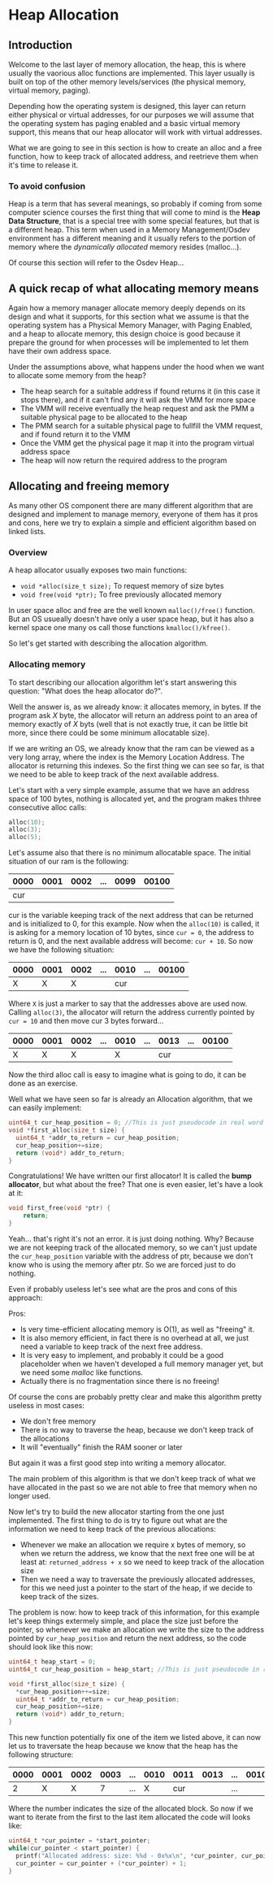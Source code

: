 # Heap Allocation 

## Introduction

Welcome to the last layer of memory allocation, the heap, this is where usually the vaorious alloc functions are implemented. This layer usually is built on top of the other memory levels/services (the physical memory, virtual memory, paging). 

Depending how the operating system is designed, this layer can return either physical or virtual addresses, for our purposes we will assume that the operating system has paging enabled and a basic virtual memory support, this means that our heap allocator will work with virtual addresses. 

What we are going to see in  this section is how to create an alloc and a free function, how to keep track of allocated address, and reetrieve them when it's time to release it.

### To avoid confusion

Heap is a term that has several meanings, so probably if coming from some computer science courses the first thing that will come to mind is the **Heap Data Structure**, that is a special tree with some special features, but that is a different heap. This term when used in a Memory Management/Osdev environment has a different meaning and it usually refers to the portion of memory where the _dynamically allocated_ memory resides (malloc...).

Of course this section will refer to the Osdev Heap...

## A quick recap of what allocating memory means

Again how a memory manager allocate memory deeply depends on its design and what it supports, for this section what we assume is that the operating system has a Physical Memory Manager, with Paging Enabled, and a heap to allocate memory, this design choice is good because it prepare the ground for when processes will be implemented to let them have their own address space. 

Under the assumptions above, what happens under the hood when we want to allocate some memory from the heap?

* The heap search for a suitable address if found returns it (in this case it stops there), and if it can't find any it will ask the VMM for more space
* The VMM will receive eventually the heap request and ask the PMM a suitable physical page to be allocated to the heap
* The PMM search for a suitable physical page to fullfill the VMM request, and if found return it to the VMM
* Once the VMM get the physical page it map it into the program virtual address space
* The heap will now return the required address to the program

## Allocating and freeing memory

As many other OS component there are many different algorithm that are designed and implement to manage memory, everyone of them has it pros and cons, here we try to explain a simple and efficient algorithm based on linked lists. 

### Overview

A heap allocator usually exposes two main functions: 

* `void *alloc(size_t size);` To request memory of size bytes
* `void free(void *ptr);` To free previously allocated memory

In user space alloc and free are the well known `malloc()/free()` function. But an OS usueally doesn't have only a user space heap, but it has also a kernel space one many os call those functions `kmalloc()/kfree()`. 

So let's get started with describing the allocation algorithm. 

### Allocating memory

To start describing our allocation algorithm  let's start answering this question: "What does the heap allocator do?". 

Well the answer is, as we already know: it allocates memory, in bytes. If the program ask _X_ byte, the allocator will return an address point to an area of memory exactly of _X_ byts (well that is not exactly true, it can be little bit more, since there could be some minimum allocatable size). 

If we are writing an OS, we already know that the ram can be viewed as a very long array, where the index is the Memory Location Address. The allocator is returning this indexes. So the first thing we can see so far, is that we need to be able to keep track of the next available address. 

Let's start with a very simple example, assume that we have an address space of 100 bytes, nothing is allocated yet, and the program makes thhree consecutive alloc calls: 

```c
alloc(10);
alloc(3);
alloc(5);
```
Let's assume also that there is no minimum allocatable space. The initial situation of our ram is the following:

| 0000 | 0001| 0002 | ... | 0099 | 00100 |
|------|-----|------|-----|------|-------|
| cur  |     |      |     |      |       |

cur is the variable keeping track of the next address that can be returned and is initialized to 0, for this example.
Now when the `alloc(10)` is called, it is asking for a memory location of 10 bytes, since `cur = 0`, the address to return is 0, and the next available address will become: `cur + 10`. So now we have the following situation: 

| 0000 | 0001 | 0002 | ... |  0010  |  ... | 00100 |
|------|------|------|-----|--------|------|-------|
|  X   |  X   |  X   |     |  cur   |      |       |

Where `X` is just a marker to say that the addresses above are used now. Calling `alloc(3)`, the allocator will return the address currently pointed by ` cur = 10` and then move cur 3 bytes forward...

| 0000 | 0001 | 0002 | ... |  0010  | ... | 0013  | ... | 00100 |
|------|------|------|-----|--------|-----|-------|-----|-------|
|  X   |  X   |  X   |     |   X    |     | cur   |     |       |

Now the third alloc call is easy to imagine what is going to do, it can be done as an exercise.

Well what we have seen so far is already an Allocation algorithm, that we can easily implement: 

```c 
uint64_t cur_heap_position = 0; //This is just pseudocode in real word this will be a memory location 
void *first_alloc(size_t size) {
  uint64_t *addr_to_return = cur_heap_position;
  cur_heap_position+=size;
  return (void*) addr_to_return;
}
```

Congratulations! We have written our first allocator! It is called the **bump allocator**, but what about the free? That one is even easier, let's have a look at it: 

```c
void first_free(void *ptr) {
    return;
}
```

Yeah... that's right it's not an error. it is just doing nothing. Why? Because we are not keeping track of the allocated memory, so we can't just update the `cur_heap_position` variable with the address of ptr, because we don't know who is using the memory after ptr. So we are forced just to do nothing. 

Even if probably useless let's see what are the pros and cons of this approach: 

Pros:

* Is very time-efficient allocating memory is O(1), as well as "freeing" it. 
* It is also memory efficient, in fact there is no overhead at all, we just need a variable to keep track of the next free address. 
* It is very easy to implement, and probably it could be a good placeholder when we haven't developed a full memory manager yet, but we need some *malloc* like functions.
* Actually there is no fragmentation since there is no freeing! 

Of course the cons are probably pretty clear and make this algorithm pretty useless in most cases: 

* We don't free memory
* There is no way to traverse the heap, because we don't keep track of the allocations
* It will "eventually" finish the RAM sooner or later

But again it was a first good step into writing a memory allocator. 

The main problem of this algorithm is that we don't keep track of what we have allocated in the past so we are not able to free that memory when no longer used. 

Now let's try to build the new allocator starting from the one just implemented. The first thing to do is try to figure out what are the information we need to keep track of the previous allocations:

* Whenever we make an allocation we require x bytes of memory, so when we return the address, we know that the next free one will be at least at: `returned_address + x`  so we need to keep track of the allocation size
* Then we need a way to traversate the previously allocated addresses, for this we need just a pointer to the start of the heap, if we decide to keep track of the sizes. 

The problem is now: how to keep track of this information, for this example let's keep things extermely simple, and place the size just before the pointer, so whenever we make an allocation  we write the size to the address pointed by `cur_heap_position` and return the next address, so the code should look like this now:  

```c
uint64_t heap_start = 0;
uint64_t cur_heap_position = heap_start; //This is just pseudocode in real word this will be a memory location 

void *first_alloc(size_t size) {
  *cur_heap_position++=size;
  uint64_t *addr_to_return = cur_heap_position;
  cur_heap_position+=size;
  return (void*) addr_to_return;
}
```

This new function potentially fix one of the item we listed above, it can now let us to traversate the heap because we know that the heap has the following structure: 

| 0000 | 0001 | 0002 | 0003  | ... |  0010  | 0011 | 0013 | ... | 00100 |
|------|------|------|-------|-----|--------|------|------|-----|-------|
|  2   |  X   |  X   |   7   | ... |   X    | cur  |      | ... |       |

Where the number indicates the size of the allocated block. So  now if we want to iterate from the first to the last item allocated the code will looks like: 

```c
uint64_t *cur_pointer = *start_pointer;
while(cur_pointer < start_pointer) {
  printf("Allocated address: size: %%d - 0x%x\n", *cur_pointer, cur_pointer+1);
  cur_pointer = cur_pointer + (*cur_pointer) + 1;
}
```
